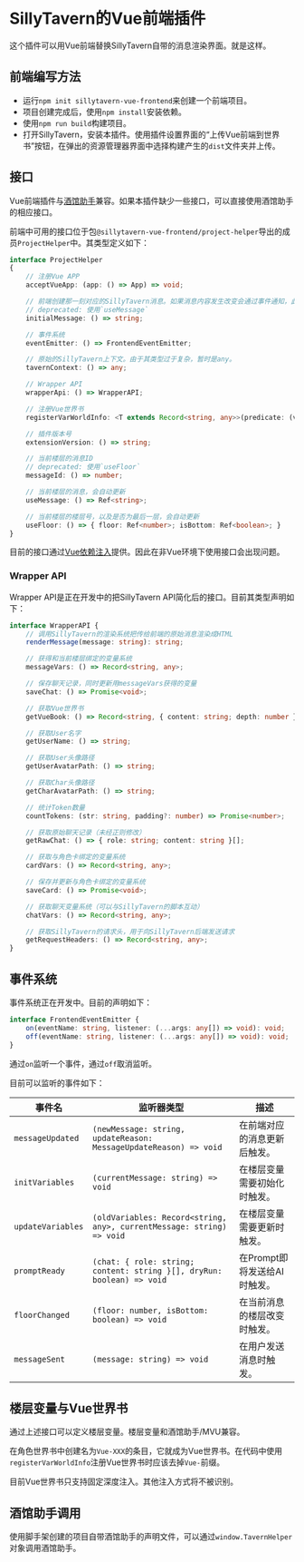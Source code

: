 # SillyTavern的Vue前端插件

这个插件可以用Vue前端替换SillyTavern自带的消息渲染界面。就是这样。

## 前端编写方法

- 运行`npm init sillytavern-vue-frontend`来创建一个前端项目。
- 项目创建完成后，使用`npm install`安装依赖。
- 使用`npm run build`构建项目。
- 打开SillyTavern，安装本插件。使用插件设置界面的“上传Vue前端到世界书”按钮，在弹出的资源管理器界面中选择构建产生的`dist`文件夹并上传。

## 接口

Vue前端插件与[酒馆助手](https://github.com/N0VI028/JS-Slash-Runner)兼容。如果本插件缺少一些接口，可以直接使用酒馆助手的相应接口。

前端中可用的接口位于包`@sillytavern-vue-frontend/project-helper`导出的成员`ProjectHelper`中。其类型定义如下：

```ts
interface ProjectHelper
{
    // 注册Vue APP
    acceptVueApp: (app: () => App) => void;

    // 前端创建那一刻对应的SillyTavern消息。如果消息内容发生改变会通过事件通知，此函数的返回值不会变化。
    // deprecated: 使用`useMessage`
    initialMessage: () => string;

    // 事件系统
    eventEmitter: () => FrontendEventEmitter;

    // 原始的SillyTavern上下文。由于其类型过于复杂，暂时是any。
    tavernContext: () => any;

    // Wrapper API
    wrapperApi: () => WrapperAPI;

    // 注册Vue世界书
    registerVarWorldInfo: <T extends Record<string, any>>(predicate: (vars: T) => boolean, name: string) => void;

    // 插件版本号
    extensionVersion: () => string;

    // 当前楼层的消息ID
    // deprecated: 使用`useFloor`
    messageId: () => number;

    // 当前楼层的消息，会自动更新
    useMessage: () => Ref<string>;

    // 当前楼层的楼层号，以及是否为最后一层，会自动更新
    useFloor: () => { floor: Ref<number>; isBottom: Ref<boolean>; }
}
```

目前的接口通过[Vue依赖注入](https://cn.vuejs.org/guide/components/provide-inject)提供。因此在非Vue环境下使用接口会出现问题。

### Wrapper API

Wrapper API是正在开发中的把SillyTavern API简化后的接口。目前其类型声明如下：

```ts
interface WrapperAPI {
    // 调用SillyTavern的渲染系统把传给前端的原始消息渲染成HTML
    renderMessage(message: string): string;

    // 获得和当前楼层绑定的变量系统
    messageVars: () => Record<string, any>;

    // 保存聊天记录，同时更新用messageVars获得的变量
    saveChat: () => Promise<void>;

    // 获取Vue世界书
    getVueBook: () => Record<string, { content: string; depth: number }>;

    // 获取User名字
    getUserName: () => string;

    // 获取User头像路径
    getUserAvatarPath: () => string;

    // 获取Char头像路径
    getCharAvatarPath: () => string;

    // 统计Token数量
    countTokens: (str: string, padding?: number) => Promise<number>;

    // 获取原始聊天记录（未经正则修改）
    getRawChat: () => { role: string; content: string }[];

    // 获取与角色卡绑定的变量系统
    cardVars: () => Record<string, any>;

    // 保存并更新与角色卡绑定的变量系统
    saveCard: () => Promise<void>;

    // 获取聊天变量系统（可以与SillyTavern的脚本互动）
    chatVars: () => Record<string, any>;

    // 获取SillyTavern的请求头，用于向SillyTavern后端发送请求
    getRequestHeaders: () => Record<string, any>;
}
```

## 事件系统

事件系统正在开发中。目前的声明如下：

```ts
interface FrontendEventEmitter {
    on(eventName: string, listener: (...args: any[]) => void): void;
    off(eventName: string, listener: (...args: any[]) => void): void;
}
```

通过`on`监听一个事件，通过`off`取消监听。

目前可以监听的事件如下：

| 事件名 | 监听器类型 | 描述 |
| - | - | - |
| `messageUpdated` | `(newMessage: string, updateReason: MessageUpdateReason) => void` | 在前端对应的消息更新后触发。 |
| `initVariables` | `(currentMessage: string) => void` | 在楼层变量需要初始化时触发。 |
| `updateVariables` | `(oldVariables: Record<string, any>, currentMessage: string) => void` | 在楼层变量需要更新时触发。 |
| `promptReady` | `(chat: { role: string; content: string }[], dryRun: boolean) => void` | 在Prompt即将发送给AI时触发。 |
| `floorChanged` | `(floor: number, isBottom: boolean) => void` | 在当前消息的楼层改变时触发。 |
| `messageSent` | `(message: string) => void` | 在用户发送消息时触发。 |

## 楼层变量与Vue世界书

通过上述接口可以定义楼层变量。楼层变量和酒馆助手/MVU兼容。

在角色世界书中创建名为`Vue-XXX`的条目，它就成为Vue世界书。在代码中使用`registerVarWorldInfo`注册Vue世界书时应该去掉`Vue-`前缀。

目前Vue世界书只支持固定深度注入。其他注入方式将不被识别。

## 酒馆助手调用

使用脚手架创建的项目自带酒馆助手的声明文件，可以通过`window.TavernHelper`对象调用酒馆助手。
